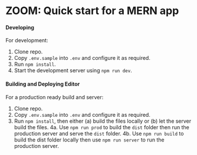 # ZOOM: Quick start for a MERN app

#### Developing
For development:
1. Clone repo.
2. Copy `.env.sample` into `.env` and configure it as required.
3. Run `npm install`.
4. Start the development server using `npm run dev`.

#### Building and Deploying Editor
For a production ready build and server:
1. Clone repo.
2. Copy `.env.sample` into `.env` and configure it as required.
3. Run `npm install`, then either (a) build the files locally or (b) let the server build the files.
4a. Use `npm run prod` to build the `dist` folder then run the production server and serve the `dist` folder.
4b. Use `npm run build` to build the dist folder locally then use `npm run server` to run the production server.
